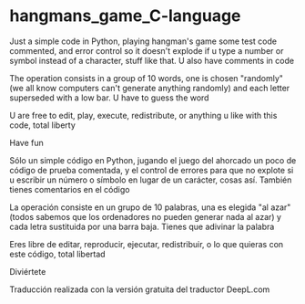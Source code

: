 # hangmans_game_C-language


Just a simple code in Python, playing hangman's game some test code commented, and error control so it doesn't explode if u type a number or symbol instead of a character, stuff like that. U also have comments in code

The operation consists in a group of 10 words, one is chosen "randomly" (we all know computers can't generate anything randomly) and each letter superseded with a low bar. U have to guess the word

U are free to edit, play, execute, redistribute, or anything u like with this code, total liberty

Have fun





Sólo un simple código en Python, jugando el juego del ahorcado un poco de código de prueba comentada, y el control de errores para que no explote si u escribir un número o símbolo en lugar de un carácter, cosas así. También tienes comentarios en el código

La operación consiste en un grupo de 10 palabras, una es elegida "al azar" (todos sabemos que los ordenadores no pueden generar nada al azar) y cada letra sustituida por una barra baja. Tienes que adivinar la palabra

Eres libre de editar, reproducir, ejecutar, redistribuir, o lo que quieras con este código, total libertad

Diviértete

Traducción realizada con la versión gratuita del traductor DeepL.com









